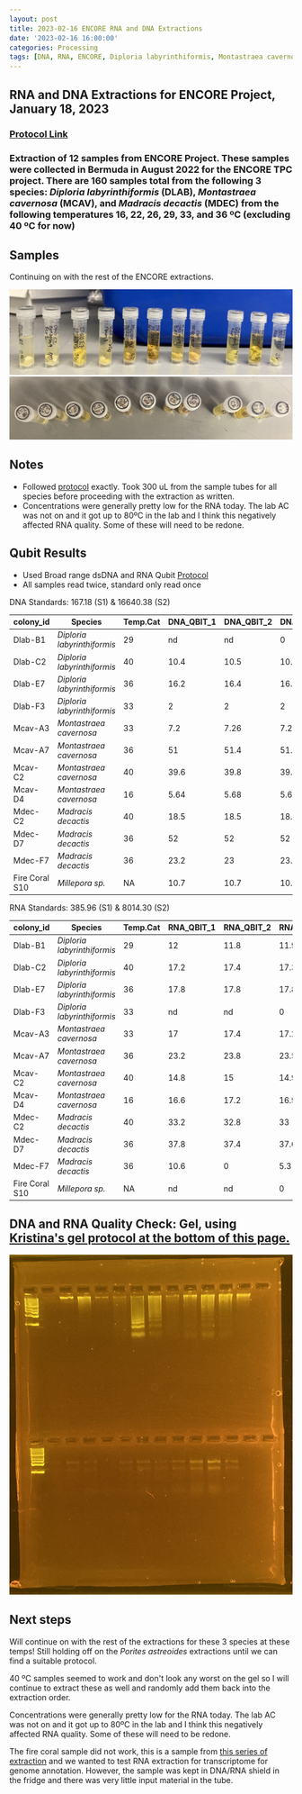 ```yaml
---
layout: post
title: 2023-02-16 ENCORE RNA and DNA Extractions
date: '2023-02-16 16:00:00'
categories: Processing
tags: [DNA, RNA, ENCORE, Diploria labyrinthiformis, Montastraea cavernosa, Madracis decactis, Porites astreoides]
---
```


## RNA and DNA Extractions for ENCORE Project, January 18, 2023

### [Protocol Link](https://zdellaert.github.io/ZD_Putnam_Lab_Notebook/Protocols_Zymo_Quick_DNA_RNA_Miniprep_Plus/)

### Extraction of 12 samples from ENCORE Project. These samples were collected in Bermuda in August 2022 for the ENCORE TPC project. There are 160 samples total from the following 3 species: *Diploria labyrinthiformis* (DLAB), *Montastraea cavernosa* (MCAV), and *Madracis decactis* (MDEC) from the following temperatures 16, 22, 26, 29, 33, and 36 ºC (excluding 40 ºC for now)

## Samples

Continuing on with the rest of the ENCORE extractions.

![2023-02-16-tubes.JPG](https://github.com/zdellaert/ZD_Putnam_Lab_Notebook/blob/master/images/samples/2023-02-16-tubes.JPG?raw=true)
![2023-02-16-caps.JPG](https://github.com/zdellaert/ZD_Putnam_Lab_Notebook/blob/master/images/samples/2023-02-16-caps.JPG?raw=true)

## Notes

- Followed [protocol](https://zdellaert.github.io/ZD_Putnam_Lab_Notebook/Protocols_Zymo_Quick_DNA_RNA_Miniprep_Plus/) exactly. Took 300 uL from the sample tubes for all species before proceeding with the extraction as written.
- Concentrations were generally pretty low for the RNA today. The lab AC was not on and it got up to 80ºC in the lab and I think this negatively affected RNA quality. Some of these will need to be redone.

## Qubit Results

- Used Broad range dsDNA and RNA Qubit [Protocol](https://zdellaert.github.io/ZD_Putnam_Lab_Notebook/Qubit-Protocol/)
- All samples read twice, standard only read once

 DNA Standards: 167.18 (S1) & 16640.38 (S2)

| colony_id | Species                     | Temp.Cat | DNA_QBIT_1 | DNA_QBIT_2 | DNA_QBIT_AVG |
|-----------|-----------------------------|----------|------------|------------|--------------|
| Dlab-B1   | *Diploria labyrinthiformis* | 29       | nd         | nd         | 0            |
| Dlab-C2   | *Diploria labyrinthiformis* | 40       | 10.4       | 10.5       | 10.45        |
| Dlab-E7   | *Diploria labyrinthiformis* | 36       | 16.2       | 16.4       | 16.3         |
| Dlab-F3   | *Diploria labyrinthiformis* | 33       | 2          | 2          | 2            |
| Mcav-A3   | *Montastraea cavernosa*     | 33       | 7.2        | 7.26       | 7.23         |
| Mcav-A7   | *Montastraea cavernosa*     | 36       | 51         | 51.4       | 51.2         |
| Mcav-C2   | *Montastraea cavernosa*     | 40       | 39.6       | 39.8       | 39.7         |
| Mcav-D4   | *Montastraea cavernosa*     | 16       | 5.64       | 5.68       | 5.66         |
| Mdec-C2   | *Madracis decactis*         | 40       | 18.5       | 18.5       | 18.5         |
| Mdec-D7   | *Madracis decactis*         | 36       | 52         | 52         | 52           |
| Mdec-F7   | *Madracis decactis*         | 36       | 23.2       | 23         | 23.1         |
| Fire Coral S10 | *Millepora sp.*        | NA       | 10.7       | 10.7       | 10.7         |

 RNA Standards: 385.96 (S1) & 8014.30 (S2)

| colony_id | Species                     | Temp.Cat | RNA_QBIT_1 | RNA_QBIT_2 | RNA_QBIT_AVG |
|-----------|-----------------------------|----------|------------|------------|--------------|
| Dlab-B1   | *Diploria labyrinthiformis* | 29       | 12         | 11.8       | 11.9         |
| Dlab-C2   | *Diploria labyrinthiformis* | 40       | 17.2       | 17.4       | 17.3         |
| Dlab-E7   | *Diploria labyrinthiformis* | 36       | 17.8       | 17.8       | 17.8         |
| Dlab-F3   | *Diploria labyrinthiformis* | 33       | nd         | nd         | 0            |
| Mcav-A3   | *Montastraea cavernosa*     | 33       | 17         | 17.4       | 17.2         |
| Mcav-A7   | *Montastraea cavernosa*     | 36       | 23.2       | 23.8       | 23.5         |
| Mcav-C2   | *Montastraea cavernosa*     | 40       | 14.8       | 15         | 14.9         |
| Mcav-D4   | *Montastraea cavernosa*     | 16       | 16.6       | 17.2       | 16.9         |
| Mdec-C2   | *Madracis decactis*         | 40       | 33.2       | 32.8       | 33           |
| Mdec-D7   | *Madracis decactis*         | 36       | 37.8       | 37.4       | 37.6         |
| Mdec-F7   | *Madracis decactis*         | 36       | 10.6       | 0          | 5.3          |
| Fire Coral S10 | *Millepora sp.*        | NA       | nd         | nd         | 0            |

## DNA and RNA Quality Check: Gel, using [Kristina's gel protocol at the bottom of this page.](https://zdellaert.github.io/ZD_Putnam_Lab_Notebook/Protocols_Zymo_Quick_DNA_RNA_Miniprep_Plus/)

![2023-02-16-gel.JPG](https://github.com/zdellaert/ZD_Putnam_Lab_Notebook/blob/master/images/gels/2023-02-16-gel.JPG?raw=true)

## Next steps

Will continue on with the rest of the extractions for these 3 species at these temps! Still holding off on the *Porites astreoides* extractions until we can find a suitable protocol.

40 ºC samples seemed to work and don't look any worst on the gel so I will continue to extract these as well and randomly add them back into the extraction order.

Concentrations were generally pretty low for the RNA today. The lab AC was not on and it got up to 80ºC in the lab and I think this negatively affected RNA quality. Some of these will need to be redone.

The fire coral sample did not work, this is a sample from [this series of extraction](https://meschedl.github.io/MESPutnam_Open_Lab_Notebook/firecoral-HMW/) and we wanted to test RNA extraction for transcriptome for genome annotation. However, the sample was kept in DNA/RNA shield in the fridge and there was very little input material in the tube. 